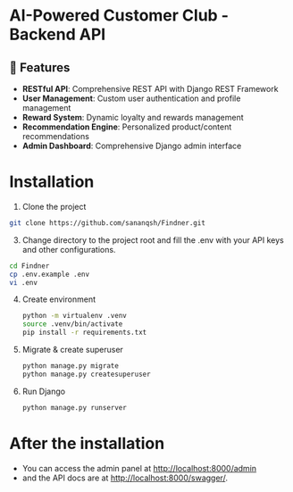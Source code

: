 # AI-Powered Customer Club - Backend API

## 🚀 Features

- **RESTful API**: Comprehensive REST API with Django REST Framework
- **User Management**: Custom user authentication and profile management
- **Reward System**: Dynamic loyalty and rewards management
- **Recommendation Engine**: Personalized product/content recommendations
- **Admin Dashboard**: Comprehensive Django admin interface

# Installation
1. Clone the project
  ```bash
  git clone https://github.com/sananqsh/Findner.git
  ```
3. Change directory to the project root and fill the .env with your API keys and other configurations.
  ```bash
  cd Findner
  cp .env.example .env
  vi .env
  ```
4. Create environment
   ```bash
   python -m virtualenv .venv
   source .venv/bin/activate
   pip install -r requirements.txt
   ```
4. Migrate & create superuser
   ```bash
   python manage.py migrate
   python manage.py createsuperuser
   ```
5. Run Django
   ```bash
   python manage.py runserver
   ```

# After the installation
- You can access the admin panel at [http://localhost:8000/admin](http://localhost:8000/admin)
- and the API docs are at [http://localhost:8000/swagger/](http://localhost:8000/swagger/).

